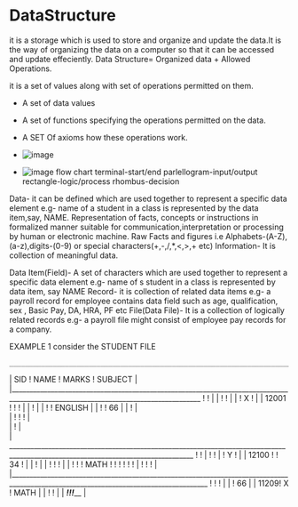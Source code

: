 # DataStructure
it is a storage which is used to store and organize and update the data.It is the way of organizing the data on a computer so that it can be accessed and update  effeciently.
 Data Structure=  Organized data + Allowed Operations.
 
 it is a set of values along with set of operations permitted on them.
 - A set of data values
 - A set of functions specifying the operations permitted on the data.
 - A SET Of axioms how these operations work.
 - ![image](https://user-images.githubusercontent.com/90374311/198872994-bb9175f4-0a8c-401d-93ab-a85862241fd9.png)

 - ![image](https://user-images.githubusercontent.com/90374311/193190199-8536e9d9-4794-4cae-a760-d93db7045646.png)
flow chart
terminal-start/end
parlellogram-input/output
rectangle-logic/process
rhombus-decision
 
 Data- it can be defined which are used together to represent a specific data element e.g- name of a student in a class is represented by  the data item,say, NAME.
 Representation of facts, concepts or instructions in formalized manner suitable for communication,interpretation or processing by human or electronic machine.
 Raw Facts and figures i.e Alphabets-(A-Z),(a-z),digits-(0-9) or special characters(+,-,/,*,<,>,+ etc)
 Information-  It is collection of meaningful data.
 
 
 Data Item(Field)- A set of characters which are used together to represent a specific data element e.g- name of s student in a class is represented by data item, say NAME
  Record- it is collection of related data items e.g- a payroll record for employee contains data field such as age, qualification, sex , Basic Pay, DA, HRA, PF etc
  File(Data File)- It is a collection of logically related records e.g- a payroll file might consist of employee pay records for a company.
  
  
  
  EXAMPLE 1
    consider the STUDENT FILE
    
    
    
    _____________________________________________________________________________________________________________________________________
   |                    SID    !               NAME                     !          MARKS                  !     SUBJECT                   |
   |____________________________________________________________________________________________________________________________________  !                                                                                            !                             |
   |                        !                                      !                                                                      |
   |                        !                         X                                          !                                        |
   |               12001    !                                      !                             !                                        |
   |                        !                                                                                                             |
   |                        !                                                                    !                         ENGLISH        |
   |                        !                                      !                  66                                                  |
   |                        !                                                                                                             |  \
   |                        !                                      !                              !                                       |    \
   |                        !                                                                                                             |       
   |  __________________________________________________________________________________________________________________________________  !                            !                                                                 |                            !                                       !
   |                        !                         Y                                           !                                       |
   |                  12100 !                                       !                   34        !                                       | 
   |                        !                                                                                                             |
   |                        !                                       !                             !                                       |
   |                        !                                       !                             !                               MATH    !
   !                        !                                       !                             !                                       !
   |                        !                                       !                             !                                       |
   |______________________________________________________________________________________________________________________________________ !                                                     !                                       !                             |
   |                        !                                                             66                                              |
   |                   11209!                       X                                             !                              MATH     |
   |                        !                                        !                                                                    |
   | _______________________!________________________________________!____________________________!_____________________________________  |
